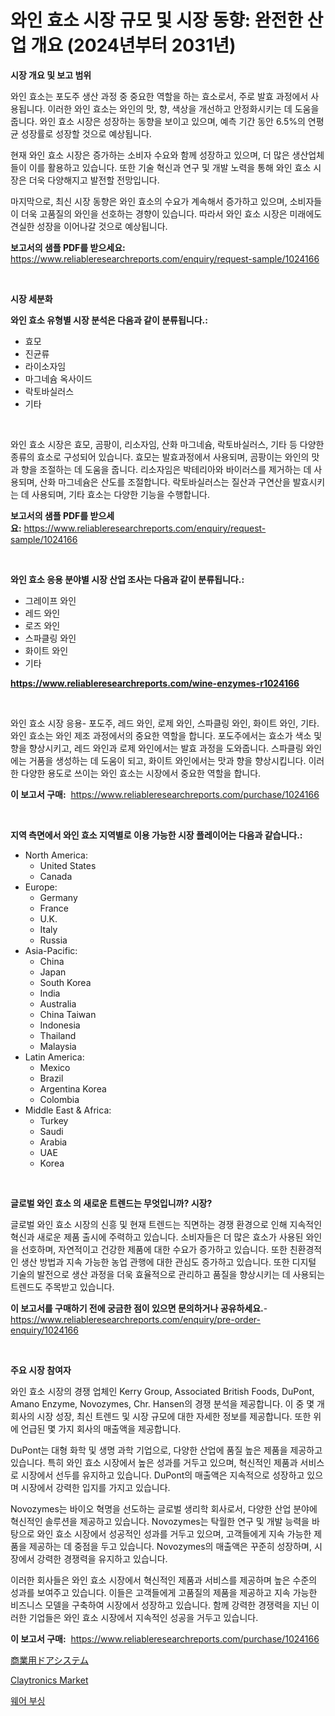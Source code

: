 <p><h1>와인 효소 시장 규모 및 시장 동향: 완전한 산업 개요 (2024년부터 2031년)</h1></p><p><strong>시장 개요 및 보고 범위</strong></p>
<p><p>와인 효소는 포도주 생산 과정 중 중요한 역할을 하는 효소로서, 주로 발효 과정에서 사용됩니다. 이러한 와인 효소는 와인의 맛, 향, 색상을 개선하고 안정화시키는 데 도움을 줍니다. 와인 효소 시장은 성장하는 동향을 보이고 있으며, 예측 기간 동안 6.5%의 연평균 성장률로 성장할 것으로 예상됩니다. </p><p>현재 와인 효소 시장은 증가하는 소비자 수요와 함께 성장하고 있으며, 더 많은 생산업체들이 이를 활용하고 있습니다. 또한 기술 혁신과 연구 및 개발 노력을 통해 와인 효소 시장은 더욱 다양해지고 발전할 전망입니다. </p><p>마지막으로, 최신 시장 동향은 와인 효소의 수요가 계속해서 증가하고 있으며, 소비자들이 더욱 고품질의 와인을 선호하는 경향이 있습니다. 따라서 와인 효소 시장은 미래에도 견실한 성장을 이어나갈 것으로 예상됩니다.</p></p>
<p><strong>보고서의 샘플 PDF를 받으세요:</strong> <a href="https://www.reliableresearchreports.com/enquiry/request-sample/1024166">https://www.reliableresearchreports.com/enquiry/request-sample/1024166</a></p>
<p>&nbsp;</p>
<p><strong>시장 세분화</strong></p>
<p><strong>와인 효소 유형별 시장 분석은 다음과 같이 분류됩니다.:</strong></p>
<p><ul><li>효모</li><li>진균류</li><li>라이소자임</li><li>마그네슘 옥사이드</li><li>락토바실러스</li><li>기타</li></ul></p>
<p>&nbsp;</p>
<p><p>와인 효소 시장은 효모, 곰팡이, 리소자임, 산화 마그네슘, 락토바실러스, 기타 등 다양한 종류의 효소로 구성되어 있습니다. 효모는 발효과정에서 사용되며, 곰팡이는 와인의 맛과 향을 조절하는 데 도움을 줍니다. 리소자임은 박테리아와 바이러스를 제거하는 데 사용되며, 산화 마그네슘은 산도를 조절합니다. 락토바실러스는 질산과 구연산을 발효시키는 데 사용되며, 기타 효소는 다양한 기능을 수행합니다.</p></p>
<p><strong>보고서의 샘플 PDF를 받으세요:</strong>&nbsp;<a href="https://www.reliableresearchreports.com/enquiry/request-sample/1024166">https://www.reliableresearchreports.com/enquiry/request-sample/1024166</a></p>
<p>&nbsp;</p>
<p><strong> 와인 효소 응용 분야별 시장 산업 조사는 다음과 같이 분류됩니다.:</strong></p>
<p><ul><li>그레이프 와인</li><li>레드 와인</li><li>로즈 와인</li><li>스파클링 와인</li><li>화이트 와인</li><li>기타</li></ul></p>
<p><strong><a href="https://www.reliableresearchreports.com/wine-enzymes-r1024166">https://www.reliableresearchreports.com/wine-enzymes-r1024166</a></strong></p>
<p>&nbsp;</p>
<p><p>와인 효소 시장 응용- 포도주, 레드 와인, 로제 와인, 스파클링 와인, 화이트 와인, 기타. 와인 효소는 와인 제조 과정에서의 중요한 역할을 합니다. 포도주에서는 효소가 색소 및 향을 향상시키고, 레드 와인과 로제 와인에서는 발효 과정을 도와줍니다. 스파클링 와인에는 거품을 생성하는 데 도움이 되고, 화이트 와인에서는 맛과 향을 향상시킵니다. 이러한 다양한 용도로 쓰이는 와인 효소는 시장에서 중요한 역할을 합니다.</p></p>
<p><strong>이 보고서 구매:</strong>&nbsp; <a href="https://www.reliableresearchreports.com/purchase/1024166">https://www.reliableresearchreports.com/purchase/1024166</a></p>
<p>&nbsp;</p>
<p><strong>지역 측면에서 와인 효소 지역별로 이용 가능한 시장 플레이어는 다음과 같습니다.:</strong></p>
<p><ul>
    <li>
        North America:
        <ul>
            <li>United States</li>
            <li>Canada</li>
        </ul>
    </li>
    <li>
        Europe:
        <ul>
            <li>Germany</li>
            <li>France</li>
            <li>U.K.</li>
            <li>Italy</li>
            <li>Russia</li>
        </ul>
    </li>
    <li>
        Asia-Pacific:
        <ul>
            <li>China</li>
            <li>Japan</li>
            <li>South Korea</li>
            <li>India</li>
            <li>Australia</li>
            <li>China Taiwan</li>
            <li>Indonesia</li>
            <li>Thailand</li>
            <li>Malaysia</li>
        </ul>
    </li>
    <li>
        Latin America:
        <ul>
            <li>Mexico</li>
            <li>Brazil</li>
            <li>Argentina Korea</li>
            <li>Colombia</li>
        </ul>
    </li>
    <li>
        Middle East & Africa:
        <ul>
            <li>Turkey</li>
            <li>Saudi</li>
            <li>Arabia</li>
            <li>UAE</li>
            <li>Korea</li>
        </ul>
    </li>
    </ul></p>
<p>&nbsp;</p>
<p><strong>글로벌 와인 효소 의 새로운 트렌드는 무엇입니까? 시장?</strong></p>
<p><p>글로벌 와인 효소 시장의 신흥 및 현재 트렌드는 직면하는 경쟁 환경으로 인해 지속적인 혁신과 새로운 제품 출시에 주력하고 있습니다. 소비자들은 더 많은 효소가 사용된 와인을 선호하며, 자연적이고 건강한 제품에 대한 수요가 증가하고 있습니다. 또한 친환경적인 생산 방법과 지속 가능한 농업 관행에 대한 관심도 증가하고 있습니다. 또한 디지털 기술의 발전으로 생산 과정을 더욱 효율적으로 관리하고 품질을 향상시키는 데 사용되는 트렌드도 주목받고 있습니다.</p></p>
<p><strong>이 보고서를 구매하기 전에 궁금한 점이 있으면 문의하거나 공유하세요.</strong>- <a href="https://www.reliableresearchreports.com/enquiry/pre-order-enquiry/1024166">https://www.reliableresearchreports.com/enquiry/pre-order-enquiry/1024166</a></p>
<p>&nbsp;</p>
<p><strong>주요 시장 참여자</strong></p>
<p><p>와인 효소 시장의 경쟁 업체인 Kerry Group, Associated British Foods, DuPont, Amano Enzyme, Novozymes, Chr. Hansen의 경쟁 분석을 제공합니다. 이 중 몇 개 회사의 시장 성장, 최신 트렌드 및 시장 규모에 대한 자세한 정보를 제공합니다. 또한 위에 언급된 몇 가지 회사의 매출액을 제공합니다.</p><p>DuPont는 대형 화학 및 생명 과학 기업으로, 다양한 산업에 품질 높은 제품을 제공하고 있습니다. 특히 와인 효소 시장에서 높은 성과를 거두고 있으며, 혁신적인 제품과 서비스로 시장에서 선두를 유지하고 있습니다. DuPont의 매출액은 지속적으로 성장하고 있으며 시장에서 강력한 입지를 가지고 있습니다.</p><p>Novozymes는 바이오 혁명을 선도하는 글로벌 생리학 회사로서, 다양한 산업 분야에 혁신적인 솔루션을 제공하고 있습니다. Novozymes는 탁월한 연구 및 개발 능력을 바탕으로 와인 효소 시장에서 성공적인 성과를 거두고 있으며, 고객들에게 지속 가능한 제품을 제공하는 데 중점을 두고 있습니다. Novozymes의 매출액은 꾸준히 성장하며, 시장에서 강력한 경쟁력을 유지하고 있습니다.</p><p>이러한 회사들은 와인 효소 시장에서 혁신적인 제품과 서비스를 제공하며 높은 수준의 성과를 보여주고 있습니다. 이들은 고객들에게 고품질의 제품을 제공하고 지속 가능한 비즈니스 모델을 구축하여 시장에서 성장하고 있습니다. 함께 강력한 경쟁력을 지닌 이러한 기업들은 와인 효소 시장에서 지속적인 성공을 거두고 있습니다.</p></p>
<p><strong>이 보고서 구매:</strong>&nbsp;&nbsp;<a href="https://www.reliableresearchreports.com/purchase/1024166">https://www.reliableresearchreports.com/purchase/1024166</a></p>
<p><p><a href="https://medium.com/@addiehirthe05/%E5%95%86%E7%94%A8%E3%83%89%E3%82%A2%E3%82%B7%E3%82%B9%E3%83%86%E3%83%A0%E5%B8%82%E5%A0%B4%E5%88%86%E6%9E%90-%E3%81%9D%E3%81%AEcagr-%E5%B8%82%E5%A0%B4%E3%82%BB%E3%82%B0%E3%83%A1%E3%83%B3%E3%83%86%E3%83%BC%E3%82%B7%E3%83%A7%E3%83%B3-%E3%81%8A%E3%82%88%E3%81%B3%E3%82%B0%E3%83%AD%E3%83%BC%E3%83%90%E3%83%AB%E6%A5%AD%E7%95%8C%E6%A6%82%E8%A6%81-65035bc6ee4a">商業用ドアシステム</a></p><p><a href="https://github.com/nancykennedykellievqfqt2/Market-Research-Report-List-2/blob/main/claytronics-market.md">Claytronics Market</a></p><p><a href="https://github.com/JonHarrtis67676y/Market-Research-Report-List-1/blob/main/227366223766.md">웨어 부싱</a></p></p>